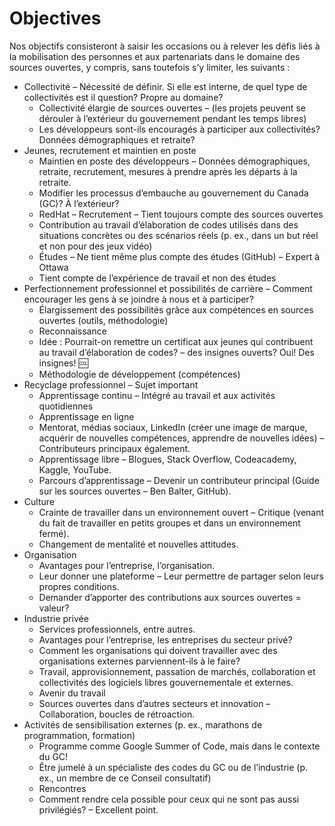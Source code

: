 # Objectives

Nos objectifs consisteront à saisir les occasions ou à relever les défis liés à la mobilisation des personnes et aux partenariats dans le domaine des sources ouvertes, y compris, sans toutefois s’y limiter, les suivants :

* Collectivité – Nécessité de définir. Si elle est interne, de quel type de collectivités est il question? Propre au domaine?
  * Collectivité élargie de sources ouvertes – (les projets peuvent se dérouler à l’extérieur du gouvernement pendant les temps libres)
  * Les développeurs sont-ils encouragés à participer aux collectivités? Données démographiques et retraite?
* Jeunes, recrutement et maintien en poste
  * Maintien en poste des développeurs – Données démographiques, retraite, recrutement, mesures à prendre après les départs à la retraite.
  * Modifier les processus d’embauche au gouvernement du Canada (GC)? À l’extérieur?  
  * RedHat – Recrutement – Tient toujours compte des sources ouvertes
  * Contribution au travail d’élaboration de codes utilisés dans des situations concrètes ou des scénarios réels (p. ex.,  dans un but réel et non pour des jeux vidéo)
  * Études – Ne tient même plus compte des études (GitHub) – Expert à Ottawa
  * Tient compte de l’expérience de travail et non des études
* Perfectionnement professionnel et possibilités de carrière – Comment encourager les gens à se joindre à nous et à participer?
  * Élargissement des possibilités grâce aux compétences en sources ouvertes (outils, méthodologie)
  * Reconnaissance
  * Idée : Pourrait-on remettre un certificat aux jeunes qui contribuent au travail d’élaboration de codes? – des insignes ouverts? Oui! Des insignes! 🆒
  * Méthodologie de développement (compétences)
* Recyclage professionnel – Sujet important
  * Apprentissage continu – Intégré au travail et aux activités quotidiennes
  * Apprentissage en ligne
  * Mentorat, médias sociaux, LinkedIn (créer une image de marque, acquérir de nouvelles compétences, apprendre de nouvelles idées) – Contributeurs principaux également.
  * Apprentissage libre – Blogues, Stack Overflow, Codeacademy, Kaggle, YouTube.
  * Parcours d’apprentissage – Devenir un contributeur principal (Guide sur les sources ouvertes – Ben Balter, GitHub).
* Culture
  * Crainte de travailler dans un environnement ouvert – Critique (venant du fait de travailler en petits groupes et dans un environnement fermé).
  * Changement de mentalité et nouvelles attitudes.
* Organisation
  * Avantages pour l’entreprise, l’organisation.
  * Leur donner une plateforme – Leur permettre de partager selon leurs propres conditions.
  * Demander d’apporter des contributions aux sources ouvertes = valeur?
* Industrie privée
  * Services professionnels, entre autres.
  * Avantages pour l’entreprise, les entreprises du secteur privé?
  * Comment les organisations qui doivent travailler avec des organisations externes parviennent-ils à le faire?
  * Travail, approvisionnement, passation de marchés, collaboration et collectivités des logiciels libres gouvernementale et externes.
  * Avenir du travail
  * Sources ouvertes dans d’autres secteurs et innovation – Collaboration, boucles de rétroaction.
* Activités de sensibilisation externes (p. ex.,  marathons de programmation, formation)
  * Programme comme Google Summer of Code, mais dans le contexte du GC!
  * Être jumelé à un spécialiste des codes du GC ou de l’industrie (p. ex.,  un membre de ce Conseil consultatif)
  * Rencontres
  * Comment rendre cela possible pour ceux qui ne sont pas aussi privilégiés? – Excellent point.

